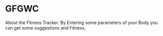 # GFGWC
About the Fitness Tracker.
By Entering some parameters of your Body you can get some suggestions and Fitness.
